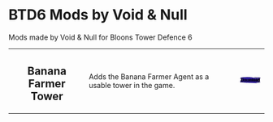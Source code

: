 # BTD6 Mods by Void & Null
Mods made by Void & Null for Bloons Tower Defence 6


<table style="table-layout:fixed">
    <tr>
        <td width="30%" align="center">
            <h2>Banana Farmer Tower</h2>
        </td>
        <td>
            Adds the Banana Farmer Agent as a usable tower in the game.
        </td>
        <td width="11%">
            <a href="https://github.com/Void-n-Null/Void-Null-BTD6-Mods/releases/download/v1/BananaFarmerTower_v2.dll"><img alt="Download" src="https://github.com/Void-n-Null/Void-Null-BTD6-Mods/blob/master/DownloadButton.png?raw=true"></a>
        </td>
    </tr>
    <tr>
